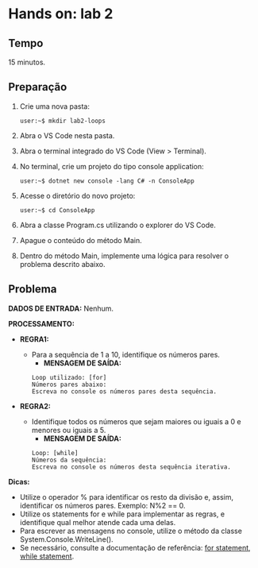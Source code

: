 # Hands on: lab 2

## Tempo

15 minutos.

## Preparação

1. Crie uma nova pasta:
    ```console
    user:~$ mkdir lab2-loops
    ```

2. Abra o VS Code nesta pasta.

3. Abra o terminal integrado do VS Code (View > Terminal).

4. No terminal, crie um projeto do tipo console application:
    ```console
    user:~$ dotnet new console -lang C# -n ConsoleApp
    ```

5. Acesse o diretório do novo projeto:
    ```console
    user:~$ cd ConsoleApp
    ```

6. Abra a classe Program.cs utilizando o explorer do VS Code.

7. Apague o conteúdo do método Main.

8. Dentro do método Main, implemente uma lógica para resolver o problema descrito abaixo.

## Problema

**DADOS DE ENTRADA:** Nenhum.

**PROCESSAMENTO:**

* **REGRA1:**
    * Para a sequência de 1 a 10, identifique os números pares.
        * **MENSAGEM DE SAÍDA:**
        ```
        Loop utilizado: [for]
        Números pares abaixo:
        Escreva no console os números pares desta sequência.
        ```

* **REGRA2:**
    * Identifique todos os números que sejam maiores ou iguais a 0 e menores ou iguais a 5.
        * **MENSAGEM DE SAÍDA:**
        ```
        Loop: [while]
        Números da sequência:
        Escreva no console os números desta sequência iterativa.
        ```

**Dicas:**
* Utilize o operador % para identificar os resto da divisão e, assim, identificar os números pares. Exemplo: N%2 == 0.
* Utilize os statements for e while para implementar as regras, e identifique qual melhor atende cada uma delas.
* Para escrever as mensagens no console, utilize o método da classe System.Console.WriteLine().
* Se necessário, consulte a documentação de referência: [for statement](https://docs.microsoft.com/pt-br/dotnet/csharp/language-reference/keywords/for#structure-of-the-for-statement), [while statement](https://docs.microsoft.com/pt-br/dotnet/csharp/language-reference/keywords/while).